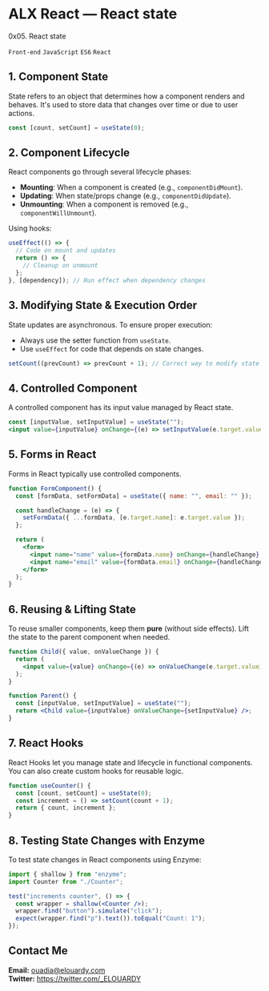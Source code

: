 # ALX React — React state

0x05. React state

`Front-end`
`JavaScript`
`ES6`
`React`

## 1. Component State

State refers to an object that determines how a component renders and behaves. It's used to store data that changes over time or due to user actions.

```jsx
const [count, setCount] = useState(0);
```

## 2. Component Lifecycle

React components go through several lifecycle phases:

- **Mounting**: When a component is created (e.g., `componentDidMount`).
- **Updating**: When state/props change (e.g., `componentDidUpdate`).
- **Unmounting**: When a component is removed (e.g., `componentWillUnmount`).

Using hooks:

```jsx
useEffect(() => {
  // Code on mount and updates
  return () => {
    // Cleanup on unmount
  };
}, [dependency]); // Run effect when dependency changes
```

## 3. Modifying State & Execution Order

State updates are asynchronous. To ensure proper execution:

- Always use the setter function from `useState`.
- Use `useEffect` for code that depends on state changes.

```jsx
setCount((prevCount) => prevCount + 1); // Correct way to modify state
```

## 4. Controlled Component

A controlled component has its input value managed by React state.

```jsx
const [inputValue, setInputValue] = useState("");
<input value={inputValue} onChange={(e) => setInputValue(e.target.value)} />;
```

## 5. Forms in React

Forms in React typically use controlled components.

```jsx
function FormComponent() {
  const [formData, setFormData] = useState({ name: "", email: "" });

  const handleChange = (e) => {
    setFormData({ ...formData, [e.target.name]: e.target.value });
  };

  return (
    <form>
      <input name="name" value={formData.name} onChange={handleChange} />
      <input name="email" value={formData.email} onChange={handleChange} />
    </form>
  );
}
```

## 6. Reusing & Lifting State

To reuse smaller components, keep them **pure** (without side effects). Lift the state to the parent component when needed.

```jsx
function Child({ value, onValueChange }) {
  return (
    <input value={value} onChange={(e) => onValueChange(e.target.value)} />
  );
}

function Parent() {
  const [inputValue, setInputValue] = useState("");
  return <Child value={inputValue} onValueChange={setInputValue} />;
}
```

## 7. React Hooks

React Hooks let you manage state and lifecycle in functional components. You can also create custom hooks for reusable logic.

```jsx
function useCounter() {
  const [count, setCount] = useState(0);
  const increment = () => setCount(count + 1);
  return { count, increment };
}
```

## 8. Testing State Changes with Enzyme

To test state changes in React components using Enzyme:

```jsx
import { shallow } from "enzyme";
import Counter from "./Counter";

test("increments counter", () => {
  const wrapper = shallow(<Counter />);
  wrapper.find("button").simulate("click");
  expect(wrapper.find("p").text()).toEqual("Count: 1");
});
```

## Contact Me

**Email:** ouadia@elouardy.com \
**Twitter:** https://twitter.com/_ELOUARDY
